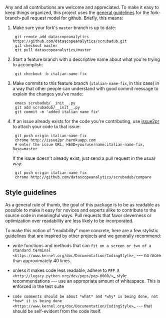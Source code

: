 Any and all contributions are welcome and appreciated. To make it easy
to keep things organized, this project uses the
[general guidelines](https://help.github.com/articles/using-pull-requests)
for the fork-branch-pull request model for github. Briefly, this means:

1. Make sure your fork's `master` branch is up to date:

    	git remote add datascopeanalytics https://github.com/datascopeanalytics/scrubadub.git
        git checkout master
        git pull datascopeanalytics/master

2. Start a feature branch with a descriptive name about what you're trying
   to accomplish:

        git checkout -b italian-name-fix

3. Make commits to this feature branch (`italian-name-fix`, in this case)
   in a way that other people can understand with good commit message
   to explain the changes you've made:

        emacs scrubadub/__init__.py
	    git add scrubadub/__init__.py
	    git commit -m 'added italian name fix'

4. If an issue already exists for the code you're contributing, use
   [issue2pr](http://issue2pr.herokuapp.com/) to attach your code to that issue:

        git push origin italian-name-fix
		chrome http://issue2pr.herokuapp.com
		# enter the issue URL, HEAD=yourusername:italian-name-fix, Base=master

   If the issue doesn't already exist, just send a pull request in the
   usual way:

        git push origin italian-name-fix
		chrome http://github.com/datascopeanalytics/scrubadub/compare


Style guidelines
----------------

As a general rule of thumb, the goal of this package is to be as
readable as possible to make it easy for novices and experts alike to
contribute to the source code in meaningful ways. Pull requests that
favor cleverness or optimization over readability are less likely to be
incorporated.

To make this notion of "readability" more concrete, here are a few
stylistic guidelines that are inspired by other projects and we
generally recommend:

-  write functions and methods that can `fit on a screen or two of a
   standard
   terminal <https://www.kernel.org/doc/Documentation/CodingStyle>`_
   --- no more than approximately 40 lines.

-  unless it makes code less readable, adhere to `PEP 8
   <http://legacy.python.org/dev/peps/pep-0008/>`_ style
   recommendations --- use an appropriate amount of whitespace. This
   is enforced in the test suite

- `code comments should be about *what* and *why* is being done, not *how* it is
  being done <https://www.kernel.org/doc/Documentation/CodingStyle>`_ ---
  that should be self-evident from the code itself.
